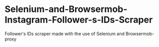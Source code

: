 # Selenium-and-Browsermob-Instagram-Follower-s-IDs-Scraper
Follower's IDs scraper made with the use of Selenium and Browsermob-proxy
